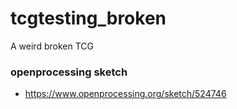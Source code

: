 # tcgtesting_broken
A weird broken TCG

### openprocessing sketch
* https://www.openprocessing.org/sketch/524746
